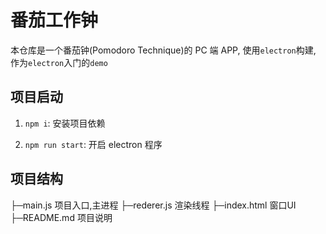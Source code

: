 # 番茄工作钟

本仓库是一个番茄钟(Pomodoro Technique)的 PC 端 APP, 使用`electron`构建, 作为`electron`入门的`demo`

## 项目启动

1. `npm i`: 安装项目依赖

2. `npm run start`: 开启 electron 程序

## 项目结构

├─main.js     项目入口,主进程
├─rederer.js  渲染线程
├─index.html  窗口UI
├─README.md  项目说明